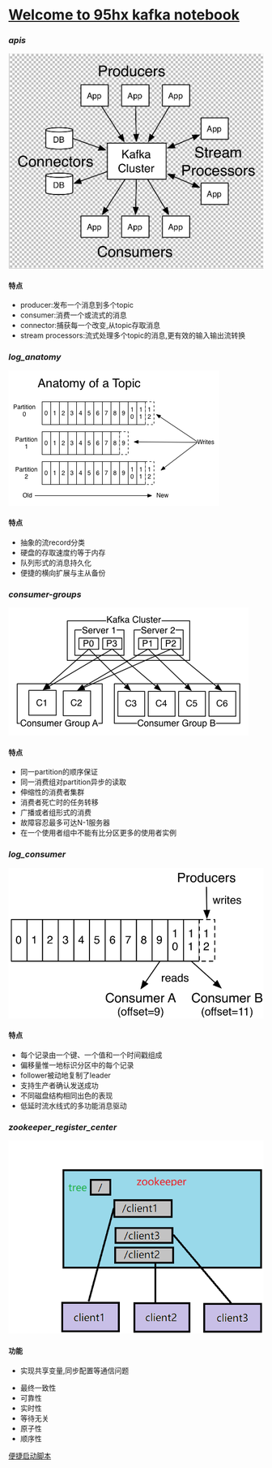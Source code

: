 # [Welcome to 95hx kafka notebook](https://github.com/95hx/kafka-demo) 





### _**apis**_

![](z-resource/kafka-apis.png)

#### 特点

* producer:发布一个消息到多个topic
* consumer:消费一个或流式的消息
* connector:捕获每一个改变,从topic存取消息
* stream processors:流式处理多个topic的消息,更有效的输入输出流转换








### _**log_anatomy**_

![](z-resource/log_anatomy.png)

#### 特点

* 抽象的流record分类
* 硬盘的存取速度约等于内存
* 队列形式的消息持久化
* 便捷的横向扩展与主从备份







### _**consumer-groups**_

![](z-resource/consumer-groups.png)

#### 特点

* 同一partition的顺序保证
* 同一消费组对partition异步的读取
* 伸缩性的消费者集群
* 消费者死亡时的任务转移
* 广播或者组形式的消费
* 故障容忍最多可达N-1服务器
* 在一个使用者组中不能有比分区更多的使用者实例








### _**log_consumer**_

![](z-resource/log_consumer.png)

#### 特点

* 每个记录由一个键、一个值和一个时间戳组成
* 偏移量惟一地标识分区中的每个记录
* follower被动地复制了leader
* 支持生产者确认发送成功
* 不同磁盘结构相同出色的表现
* 低延时流水线式的多功能消息驱动






### _**zookeeper_register_center**_

![](z-resource/zookeeper-register-center.png)

#### 功能

 - 实现共享变量,同步配置等通信问题
* 最终一致性
* 可靠性
* 实时性
* 等待无关
* 原子性
* 顺序性


[便捷启动脚本](https://github.com/95hx/kafka-demo/tree/master/z-resource/script/windows)



